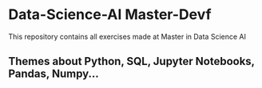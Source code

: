 # Data-Science-AI Master-Devf

This repository contains all exercises made at Master in Data Science AI
## Themes about Python, SQL, Jupyter Notebooks, Pandas, Numpy...
